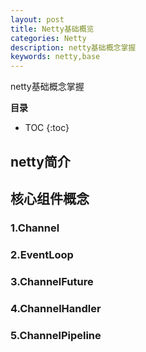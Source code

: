 ```yaml
---
layout: post
title: Netty基础概览
categories: Netty
description: netty基础概念掌握
keywords: netty,base
---
```


netty基础概念掌握

**目录**

* TOC
{:toc}

## netty简介

## 核心组件概念

### 1.Channel

### 2.EventLoop

### 3.ChannelFuture

### 4.ChannelHandler

### 5.ChannelPipeline



